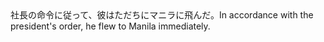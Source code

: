 <tr><td>社長の命令に従って、彼はただちにマニラに飛んだ。<td><tr><tr><td>In accordance with the president's order, he flew to Manila immediately.<td><tr></table>

